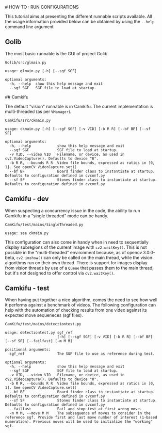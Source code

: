 # HOW-TO : RUN CONFIGURATIONS

This tutorial aims at presenting the different runnable scripts available. All the usage information provided below can be obtained by using the `--help` command line argument

## Golib

The most basic runnable is the GUI of project Golib.

`Golib/src/glmain.py`
```
usage: glmain.py [-h] [--sgf SGF]

optional arguments:
  -h, --help  show this help message and exit
  --sgf SGF   SGF file to load at startup.
```

## Camkifu

The default "vision" runnable is in Camkifu. The current implementation is multi-threaded (as per `VManager`). 

`CamKifu/src/ckmain.py`
```
usage: ckmain.py [-h] [--sgf SGF] [-v VID] [-b R R] [--bf BF] [--sf SF]

optional arguments:
  -h, --help            show this help message and exit
  --sgf SGF             SGF file to load at startup.
  -v VID, --video VID   Filename, or device, as used in cv2.VideoCapture(). Defaults to device "0".
  -b R R, --bounds R R  Video file bounds, expressed as ratios in [0, 1]. See openCV VideoCapture.set()
  --bf BF               Board finder class to instantiate at startup. Defaults to configuration defined in cvconf.py
  --sf SF               Stones finder class to instantiate at startup. Defaults to configuration defined in cvconf.py
```

## Camkifu - dev

When suspecting a concurrency issue in the code, the ability to run Camkifu in a "single threaded" mode can be handy.

`CamKifu/test/mains/SingleThreaded.py`

```
usage: see ckmain.py
```
This configuration can also come in handy when in need to sequentially display subregions of the current image with `cv2.waitKey()`. This is not possible in the "multi-threaded" environment because, as of opencv 3.0.0-beta, `cv2.imshow()` can only be called on the main thread, while the vision algorithms run on their own thread. There is support for images display from vision threads by use of a `Queue` that passes them to the main thread, but it's not designed to offer control via `cv2.waitKey()`.

## Camkifu - test

When having put together a nice algorithm, comes the need to see how well it performs against a benchmark of videos. The following configuration can help with the automation of checking results from one video against its expected move sequeneces (sgf files).

`CamKifu/test/mains/detectiontest.py`

```
usage: detectiontest.py sgf_ref
                        [-h] [--sgf SGF] [-v VID] [-b R R] [--bf BF] [--sf SF] [--failfast] [-m M M]

positional arguments:
  sgf_ref               The SGF file to use as reference during test.

optional arguments:
  -h, --help            show this help message and exit
  --sgf SGF             SGF file to load at startup.
  -v VID, --video VID   Filename, or device, as used in cv2.VideoCapture(). Defaults to device "0".
  -b R R, --bounds R R  Video file bounds, expressed as ratios in [0, 1]. See openCV VideoCapture.set()
  --bf BF               Board finder class to instantiate at startup. Defaults to configuration defined in cvconf.py
  --sf SF               Stones finder class to instantiate at startup. Defaults to configuration defined in cvconf.py
  --failfast            Fail and stop test at first wrong move.
  -m M M, --move M M    The subsequence of moves to consider in the reference sgf. Provide first and last move number of interest (1-based numeration). Previous moves will be used to initialize the "working" sgf.
```
